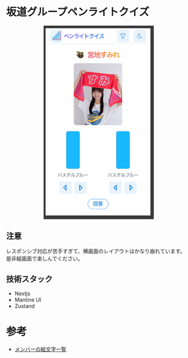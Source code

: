 # 坂道グループペンライトクイズ

<div style="display: flex; justify-content: center; gap: 10px;">
  <img src="imgs/v1.png" alt="alt text" width="300">
</div>

## 注意

レスポンシブ対応が苦手すぎて、横画面のレイアウトはかなり崩れています。
是非縦画面で楽しんでください。

## 技術スタック

- Nextjs
- Mantine UI
- Zustand

# 参考

- [メンバーの絵文字一覧](https://w.atwiki.jp/hinatazaka46liveinfo/pages/70.html)
